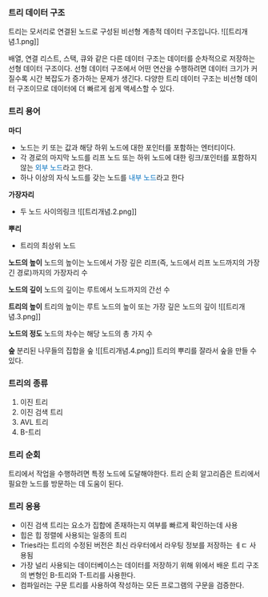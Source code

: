 ### 트리 데이터 구조
트리는 모서리로 연결된 노드로 구성된 비선형 계층적 데이터 구조입니다.
![[트리개념.1.png]]

배열, 연결 리스트, 스택, 큐와 같은 다른 데이터 구조는 데이터를 순차적으로 저장하는 선형 데이터 구조이다.
선형 데이터 구조에서 어떤 연산을 수행하려면 데이터 크기가 커질수록 시간 복잡도가 증가하는 문제가 생긴다.
다양한 트리 데이터 구조는 비선형 데이터 구조이므로 데이터에 더 빠르게 쉽게 액세스할 수 있다.

### 트리 용어
**마디**
- 노드는 키 또는 값과 해당 하위 노드에 대한 포인터를 포함하는 엔터티이다.
- 각 경로의 마지막 노드를 리프 노드 또는 하위 노드에 대한 링크/포인터를 포함하지 않는 <font color="#0070c0">외부 노드</font>라고 한다.
- 하나 이상의 자식 노드를 갖는 노드를 <font color="#0070c0">내부 노드</font>라고 한다

**가장자리**
- 두 노드 사이의링크
![[트리개념.2.png]]

**뿌리**
- 트리의 최상위 노드

**노드의 높이**
노드의 높이는 노드에서 가장 깊은 리프(즉, 노드에서 리프 노드까지의 가장 긴 경로)까지의 가장자리 수

**노드의 깊이**
노드의 깊이는 루트에서 노드까지의 간선 수

**트리의 높이**
트리의 높이는 루트 노드의 높이 또는 가장 깊은 노드의 깊이
![[트리개념.3.png]]

**노드의 정도**
노드의 차수는 해당 노드의 총 가지 수

**숲**
분리된 나무들의 집합을 숲
![[트리개념.4.png]]
트리의 뿌리를 잘라서 숲을 만들 수 있다.

### 트리의 종류
1. 이진 트리
2. 이진 검색 트리
3. AVL 트리
4. B-트리

### 트리 순회
트리에서 작업을 수행하려면 특정 노드에 도달해야한다. 트리 순회 알고리즘은 트리에서 필요한 노드를 방문하는 데 도움이 된다.

### 트리 응용
- 이진 검색 트리는 요소가 집합에 존재하는지 여부를 빠르게 확인하는데 사용
- 힙은 힙 정렬에 사용되는 일종의 트리
- Tries라는 트리의 수정된 버전은 최신 라우터에서 라우팅 정보를 저장하는 ㅔㄷ 사용됨
- 가장 널리 사용되는 데이터베이스는 데이터를 저장하기 위해 위에서 배운 트리 구조의 변형인 B-트리와 T-트리를 사용한다.
- 컴파일러는 구문 트리를 사용하여 작성하는 모든 프로그램의 구문을 검증한다.